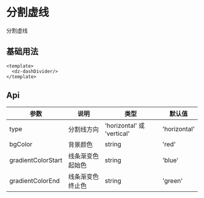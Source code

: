 # 分割虚线

分割虚线

## 基础用法

<DashDivider />

```vue
<template>
  <dz-dashDivider/>
</template>
```

## Api

| 参数        | 说明     | 类型       | 默认值 |
| --------- | ------ | -------- | --- |
| type      | 分割线方向   | 'horizontal' 或 'vertical' | 'horizontal'   |
| bgColor | 背景颜色  | string | 'red'   |
| gradientColorStart | 线条渐变色起始色  | string | 'blue'   |
| gradientColorEnd    | 线条渐变色终止色 | string   | 'green'   |